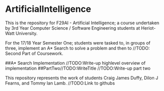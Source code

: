 # ArtificialIntelligence
This is the repository for F29AI - Artificial Intelligence; a course undertaken by 3rd Year Computer Science / Software Engineering students at Heriot-Watt University. 

For the 17/18 Year Semester One; students were tasked to, in groups of three, implement an A* Search to solve a problem and then to //TODO: Second Part of Coursework. 

##A* Search Implementation
//TODO:Write-up highlevel overview of implementation 
##PartTwo//TODO:WriteTitle
//TODO:Write-up part two 

This repository represents the work of students Craig James Duffy, Dilon J Fearns, and Tommy Ian Lamb. //TODO:Link to githubs 

